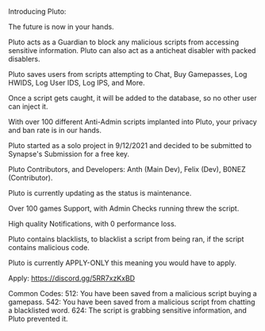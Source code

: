 Introducing Pluto:

The future is now in your hands.

Pluto acts as a Guardian to block any malicious scripts from accessing sensitive information. Pluto can also act as a anticheat disabler with packed disablers.

Pluto saves users from scripts attempting to Chat, Buy Gamepasses, Log HWIDS, Log User IDS, Log IPS, and More.

Once a script gets caught, it will be added to the database, so no other user can inject it.

With over 100 different Anti-Admin scripts implanted into Pluto, your privacy and ban rate is in our hands.

Pluto started as a solo project in 9/12/2021 and decided to be submitted to Synapse's Submission for a free key.

Pluto Contributors, and Developers: Anth (Main Dev), Felix (Dev), B0NEZ (Contributor).

Pluto is currently updating as the status is maintenance.

Over 100 games Support, with Admin Checks running threw the script.

High quality Notifications, with 0 performance loss.

Pluto contains blacklists, to blacklist a script from being ran, if the script contains malicious code.

Pluto is currently APPLY-ONLY this meaning you would have to apply.

Apply: https://discord.gg/5RR7xzKxBD

Common Codes:
512: You have been saved from a malicious script buying a gamepass.
542: You have been saved from a malicious script from chatting a blacklisted word.
624: The script is grabbing sensitive information, and Pluto prevented it.
